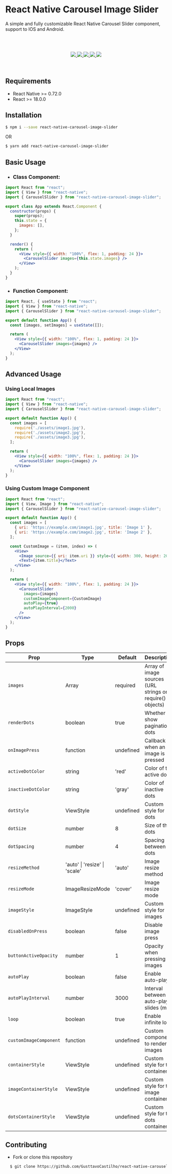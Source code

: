 # React Native Carousel Image Slider

A simple and fully customizable React Native Carousel Slider component, support to IOS and Android.

<br>
<br>

<p align="center">
  <a href="https://www.npmjs.com/package/react-native-carousel-image-slider">
    <img src="https://img.shields.io/npm/v/react-native-carousel-image-slider.svg?style=flat-square">
  </a>
  <a href="https://www.npmjs.com/package/react-native-carousel-image-slider">
    <img src="https://img.shields.io/npm/dm/react-native-carousel-image-slider.svg?style=flat-square&color=success">
  </a>
  <a href="https://github.com/GusttavoCastilho/react-native-carousel-image-slider">
    <img src="https://img.shields.io/github/stars/GusttavoCastilho/react-native-carousel-image-slider?style=flat-square&color=success"/>
  </a>
  <a href="https://github.com/GusttavoCastilho/react-native-carousel-image-slider/issues">
    <img src="https://img.shields.io/github/issues/GusttavoCastilho/react-native-carousel-image-slider?style=flat-square&color=blue"/>
  </a>
  <a href="https://github.com/GusttavoCastilho/react-native-carousel-image-slider/pulls">
    <img src="https://img.shields.io/github/issues-pr/GusttavoCastilho/react-native-carousel-image-slider?style=flat-square&color=blue"/>
  </a>
</p>

<br>

## Requirements

- React Native >= 0.72.0
- React >= 18.0.0

## Installation

```bash
$ npm i --save react-native-carousel-image-slider
```

OR

```bash
$ yarn add react-native-carousel-image-slider
```

## Basic Usage

- ### Class Component:

```jsx
import React from "react";
import { View } from "react-native";
import { CarouselSlider } from "react-native-carousel-image-slider";

export class App extends React.Component {
  constructor(props) {
    super(props);
    this.state = {
      images: [],
    };
  }

  render() {
    return (
      <View style={{ width: "100%", flex: 1, padding: 24 }}>
        <CarouselSlider images={this.state.images} />
      </View>
    );
  }
}
```

- ### Function Component:

```jsx
import React, { useState } from "react";
import { View } from "react-native";
import { CarouselSlider } from "react-native-carousel-image-slider";

export default function App() {
  const [images, setImages] = useState([]);

  return (
    <View style={{ width: "100%", flex: 1, padding: 24 }}>
      <CarouselSlider images={images} />
    </View>
  );
}
```

## Advanced Usage

### Using Local Images

```jsx
import React from "react";
import { View } from "react-native";
import { CarouselSlider } from "react-native-carousel-image-slider";

export default function App() {
  const images = [
    require('./assets/image1.jpg'),
    require('./assets/image2.jpg'),
    require('./assets/image3.jpg'),
  ];

  return (
    <View style={{ width: "100%", flex: 1, padding: 24 }}>
      <CarouselSlider images={images} />
    </View>
  );
}
```

### Using Custom Image Component

```jsx
import React from "react";
import { View, Image } from "react-native";
import { CarouselSlider } from "react-native-carousel-image-slider";

export default function App() {
  const images = [
    { uri: 'https://example.com/image1.jpg', title: 'Image 1' },
    { uri: 'https://example.com/image2.jpg', title: 'Image 2' },
  ];

  const CustomImage = (item, index) => (
    <View>
      <Image source={{ uri: item.uri }} style={{ width: 300, height: 200 }} />
      <Text>{item.title}</Text>
    </View>
  );

  return (
    <View style={{ width: "100%", flex: 1, padding: 24 }}>
      <CarouselSlider 
        images={images}
        customImageComponent={CustomImage}
        autoPlay={true}
        autoPlayInterval={2000}
      />
    </View>
  );
}
```

## Props

| Prop | Type | Default | Description |
|------|------|---------|-------------|
| `images` | Array | required | Array of image sources (URL strings or require() objects) |
| `renderDots` | boolean | true | Whether to show pagination dots |
| `onImagePress` | function | undefined | Callback when an image is pressed |
| `activeDotColor` | string | 'red' | Color of the active dot |
| `inactiveDotColor` | string | 'gray' | Color of inactive dots |
| `dotStyle` | ViewStyle | undefined | Custom style for dots |
| `dotSize` | number | 8 | Size of the dots |
| `dotSpacing` | number | 4 | Spacing between dots |
| `resizeMethod` | 'auto' \| 'resize' \| 'scale' | 'auto' | Image resize method |
| `resizeMode` | ImageResizeMode | 'cover' | Image resize mode |
| `imageStyle` | ImageStyle | undefined | Custom style for images |
| `disabledOnPress` | boolean | false | Disable image press |
| `buttonActiveOpacity` | number | 1 | Opacity when pressing images |
| `autoPlay` | boolean | false | Enable auto-play |
| `autoPlayInterval` | number | 3000 | Interval between auto-play slides (ms) |
| `loop` | boolean | true | Enable infinite loop |
| `customImageComponent` | function | undefined | Custom component to render images |
| `containerStyle` | ViewStyle | undefined | Custom style for the container |
| `imageContainerStyle` | ViewStyle | undefined | Custom style for the image container |
| `dotsContainerStyle` | ViewStyle | undefined | Custom style for the dots container |

## Contributing

- Fork or clone this repository

```bash
  $ git clone https://github.com/GusttavoCastilho/react-native-carousel-image-slider.git
```